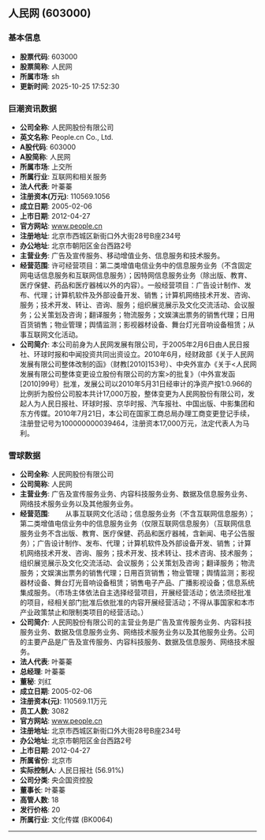 ## 人民网 (603000)

### 基本信息

- **股票代码**: 603000
- **股票简称**: 人民网
- **所属市场**: sh
- **更新时间**: 2025-10-25 17:52:30

### 巨潮资讯数据

- **公司全称**: 人民网股份有限公司
- **英文名称**: People.cn Co., Ltd.
- **A股代码**: 603000
- **A股简称**: 人民网
- **所属市场**: 上交所
- **所属行业**: 互联网和相关服务
- **法人代表**: 叶蓁蓁
- **注册资本(万元)**: 110569.1056
- **成立日期**: 2005-02-06
- **上市日期**: 2012-04-27
- **官方网站**: www.people.cn
- **注册地址**: 北京市西城区新街口外大街28号B座234号
- **办公地址**: 北京市朝阳区金台西路2号
- **主营业务**: 广告及宣传服务、移动增值业务、信息服务和技术服务。
- **经营范围**: 许可经营项目：第二类增值电信业务中的信息服务业务（不含固定网电话信息服务和互联网信息服务）；因特网信息服务业务（除出版、教育、医疗保健、药品和医疗器械以外的内容）。一般经营项目：广告设计制作、发布、代理；计算机软件及外部设备开发、销售；计算机网络技术开发、咨询、服务；技术开发、转让、咨询、服务；组织展览展示及文化交流活动、会议服务；公关策划及咨询；翻译服务；物流服务；文娱演出票务的销售代理；日用百货销售；物业管理；舆情监测；影视器材设备、舞台灯光音响设备租赁；从事互联网文化活动。
- **公司简介**: 本公司前身为人民网发展有限公司，于2005年2月6日由人民日报社、环球时报和中闻投资共同出资设立。2010年6月，经财政部《关于人民网发展有限公司整体改制的函》（财教[2010]153号）、中央外宣办《关于<人民网发展有限公司整体变更设立股份有限公司的方案>的批复》（中外宣发函[2010]99号）批准，发展公司以2010年5月31日经审计的净资产按1:0.966的比例折为股份公司股本共计17,000万股，整体变更为人民网股份有限公司，发起人为人民日报社、环球时报、京华时报、汽车报社、中国出版、中影集团和东方传媒。2010年7月21日，本公司在国家工商总局办理工商变更登记手续，注册登记号为100000000039464，注册资本17,000万元，法定代表人为马利。

### 雪球数据

- **公司全称**: 人民网股份有限公司
- **公司简称**: 人民网
- **主营业务**: 广告及宣传服务业务、内容科技服务业务、数据及信息服务业务、网络技术服务业务以及其他服务业务。
- **经营范围**: 　　从事互联网文化活动；信息服务业务（不含互联网信息服务）；第二类增值电信业务中的信息服务业务（仅限互联网信息服务）（互联网信息服务业务不含出版、教育、医疗保健、药品和医疗器械，含新闻、电子公告服务）；广告设计制作、发布、代理；计算机软件及外部设备开发、销售；计算机网络技术开发、咨询、服务；技术开发、技术转让、技术咨询、技术服务；组织展览展示及文化交流活动、会议服务；公关策划及咨询；翻译服务；物流服务；文娱演出票务的销售代理；日用百货销售；物业管理；舆情监测；影视器材设备、舞台灯光音响设备租赁；销售电子产品、广播影视设备；信息系统集成服务。（市场主体依法自主选择经营项目，开展经营活动；依法须经批准的项目，经相关部门批准后依批准的内容开展经营活动；不得从事国家和本市产业政策禁止和限制类项目的经营活动。）
- **公司简介**: 人民网股份有限公司的主营业务是广告及宣传服务业务、内容科技服务业务、数据及信息服务业务、网络技术服务业务以及其他服务业务。公司的主要产品是广告及宣传服务、内容科技服务、数据及信息服务、网络技术服务。
- **法人代表**: 叶蓁蓁
- **总经理**: 叶蓁蓁
- **董秘**: 刘红
- **成立日期**: 2005-02-06
- **注册资本(元)**: 110569.11万元
- **员工人数**: 3082
- **官方网站**: www.people.cn
- **注册地址**: 北京市西城区新街口外大街28号B座234号
- **办公地址**: 北京市朝阳区金台西路2号
- **上市日期**: 2012-04-27
- **所属省份**: 北京市
- **实际控制人**: 人民日报社 (56.91%)
- **公司分类**: 央企国资控股
- **董事长**: 叶蓁蓁
- **高管人数**: 18
- **发行价格**: 20
- **所属行业**: 文化传媒 (BK0064)

---